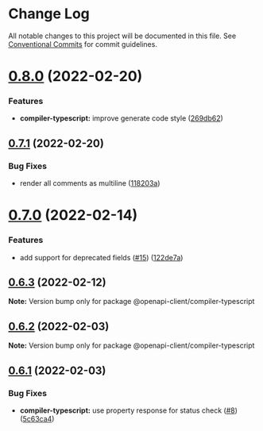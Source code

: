# Change Log

All notable changes to this project will be documented in this file.
See [Conventional Commits](https://conventionalcommits.org) for commit guidelines.

# [0.8.0](https://github.com/smartsupp/openapi-client/compare/@openapi-client/compiler-typescript@0.7.1...@openapi-client/compiler-typescript@0.8.0) (2022-02-20)


### Features

* **compiler-typescript:** improve generate code style ([269db62](https://github.com/smartsupp/openapi-client/commit/269db622f5344e7e8bf469437d8a9b3bbad912bf))





## [0.7.1](https://github.com/smartsupp/openapi-client/compare/@openapi-client/compiler-typescript@0.7.0...@openapi-client/compiler-typescript@0.7.1) (2022-02-20)


### Bug Fixes

* render all comments as multiline ([118203a](https://github.com/smartsupp/openapi-client/commit/118203ade1d76ffbc140eca70b6be35257aa72e6))





# [0.7.0](https://github.com/smartsupp/openapi-client/compare/@openapi-client/compiler-typescript@0.6.3...@openapi-client/compiler-typescript@0.7.0) (2022-02-14)


### Features

* add support for deprecated fields ([#15](https://github.com/smartsupp/openapi-client/issues/15)) ([122de7a](https://github.com/smartsupp/openapi-client/commit/122de7aeba7f7497e2715a7f34af91e09fa203de))





## [0.6.3](https://github.com/smartsupp/openapi-client/compare/@openapi-client/compiler-typescript@0.6.2...@openapi-client/compiler-typescript@0.6.3) (2022-02-12)

**Note:** Version bump only for package @openapi-client/compiler-typescript





## [0.6.2](https://github.com/smartsupp/openapi-client/compare/@openapi-client/compiler-typescript@0.6.1...@openapi-client/compiler-typescript@0.6.2) (2022-02-03)

**Note:** Version bump only for package @openapi-client/compiler-typescript





## [0.6.1](https://github.com/smartsupp/openapi-client/compare/@openapi-client/compiler-typescript@0.6.0...@openapi-client/compiler-typescript@0.6.1) (2022-02-03)


### Bug Fixes

* **compiler-typescript:** use property response for status check ([#8](https://github.com/smartsupp/openapi-client/issues/8)) ([5c63ca4](https://github.com/smartsupp/openapi-client/commit/5c63ca46aa8fab534368cfe268f2a9b7068c3022))
